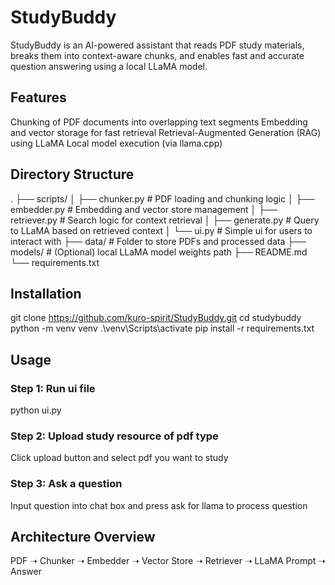 # StudyBuddy

StudyBuddy is an AI-powered assistant that reads PDF study materials, breaks them into context-aware chunks, and enables fast and accurate question answering using a local LLaMA model.

## Features
Chunking of PDF documents into overlapping text segments
Embedding and vector storage for fast retrieval
Retrieval-Augmented Generation (RAG) using LLaMA
Local model execution (via llama.cpp)

## Directory Structure
.
├── scripts/
│   ├── chunker.py           # PDF loading and chunking logic
│   ├── embedder.py          # Embedding and vector store management
│   ├── retriever.py         # Search logic for context retrieval
│   ├── generate.py          # Query to LLaMA based on retrieved context
│   └── ui.py                # Simple ui for users to interact with
├── data/                    # Folder to store PDFs and processed data
├── models/                  # (Optional) local LLaMA model weights path
├── README.md
└── requirements.txt

## Installation
git clone https://github.com/kuro-spirit/StudyBuddy.git
cd studybuddy
python -m venv venv
.\venv\Scripts\activate 
pip install -r requirements.txt

## Usage
### Step 1: Run ui file
python ui.py
### Step 2: Upload study resource of pdf type
Click upload button and select pdf you want to study
### Step 3: Ask a question
Input question into chat box and press ask for llama to process question

## Architecture Overview
PDF ➝ Chunker ➝ Embedder ➝ Vector Store ➝ Retriever ➝ LLaMA Prompt ➝ Answer
